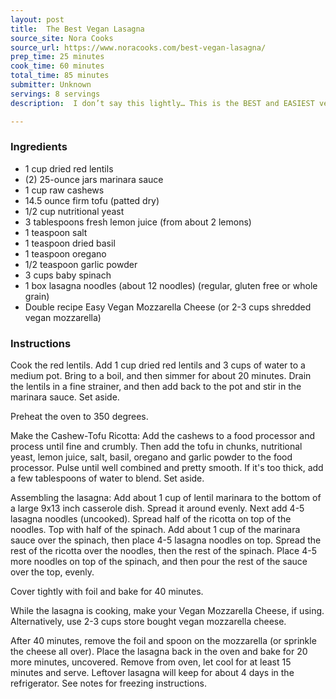 ```yaml
---
layout: post
title:  The Best Vegan Lasagna
source_site: Nora Cooks
source_url: https://www.noracooks.com/best-vegan-lasagna/
prep_time: 25 minutes
cook_time: 60 minutes
total_time: 85 minutes
submitter: Unknown
servings: 8 servings
description:  I don’t say this lightly… This is the BEST and EASIEST vegan lasagna recipe! Layered with a rich marinara, creamy ricotta, spinach, noodles and topped with ooey-gooey vegan mozzarella cheese. No need to pre-cook the noodles!

---
```



### Ingredients

 - 1 cup dried red lentils
 - (2) 25-ounce jars marinara sauce
 - 1 cup raw cashews
 - 14.5 ounce firm tofu (patted dry)
 - 1/2 cup nutritional yeast
 - 3 tablespoons fresh lemon juice (from about 2 lemons)
 - 1 teaspoon salt
 - 1 teaspoon dried basil
 - 1 teaspoon oregano
 - 1/2 teaspoon garlic powder
 - 3 cups baby spinach
 - 1 box lasagna noodles (about 12 noodles) (regular, gluten free or whole grain)
 - Double recipe Easy Vegan Mozzarella Cheese (or 2-3 cups shredded vegan mozzarella)

### Instructions

Cook the red lentils. Add 1 cup dried red lentils and 3 cups of water to a medium pot. Bring to a boil, and then simmer for about 20 minutes. Drain the lentils in a fine strainer, and then add back to the pot and stir in the marinara sauce. Set aside.

Preheat the oven to 350 degrees.

Make the Cashew-Tofu Ricotta: Add the cashews to a food processor and process until fine and crumbly. Then add the tofu in chunks, nutritional yeast, lemon juice, salt, basil, oregano and garlic powder to the food processor. Pulse until well combined and pretty smooth. If it's too thick, add a few tablespoons of water to blend. Set aside.

Assembling the lasagna: Add about 1 cup of lentil marinara to the bottom of a large 9x13 inch casserole dish. Spread it around evenly. Next add 4-5 lasagna noodles (uncooked). Spread half of the ricotta on top of the noodles. Top with half of the spinach. Add about 1 cup of the marinara sauce over the spinach, then place 4-5 lasagna noodles on top. Spread the rest of the ricotta over the noodles, then the rest of the spinach. Place 4-5 more noodles on top of the spinach, and then pour the rest of the sauce over the top, evenly.

Cover tightly with foil and bake for 40 minutes.

While the lasagna is cooking, make your Vegan Mozzarella Cheese, if using. Alternatively, use 2-3 cups store bought vegan mozzarella cheese.

After 40 minutes, remove the foil and spoon on the mozzarella (or sprinkle the cheese all over). Place the lasagna back in the oven and bake for 20 more minutes, uncovered. Remove from oven, let cool for at least 15 minutes and serve.
Leftover lasagna will keep for about 4 days in the refrigerator. See notes for freezing instructions.
